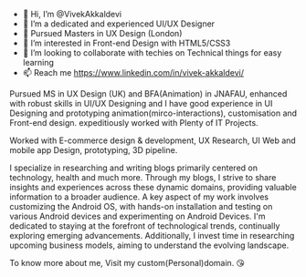 - 👋 Hi, I’m @VivekAkkaldevi
- 🌱 I’m a dedicated and experienced UI/UX Designer
- 🤖 Pursued Masters in UX Design (London)
- 👀 I’m interested in Front-end Design with HTML5/CSS3
- 💞️ I’m looking to collaborate with techies on Technical things for easy learning
- 📫 Reach me https://www.linkedin.com/in/vivek-akkaldevi/
 

Pursued MS in UX Design (UK) and BFA(Animation) in JNAFAU, enhanced with robust skills in UI/UX Designing and I have good experience in UI Designing and prototyping animation(mirco-interactions), customisation and Front-end design. expeditiously worked with Plenty of IT Projects.

Worked with E-commerce design & development, UX Research, UI Web and mobile app Design, prototyping, 3D pipeline.

I specialize in researching and writing blogs primarily centered on technology, health and much more. Through my blogs, I strive to share insights and experiences across these dynamic domains, providing valuable information to a broader audience. A key aspect of my work involves customizing the Android OS, with hands-on installation and testing on various Android devices and experimenting on Android Devices. I'm dedicated to staying at the forefront of technological trends, continually exploring emerging advancements. Additionally, I invest time in researching upcoming business models, aiming to understand the evolving landscape. 

To know more about me, Visit my custom(Personal)domain. 😘

<!---
VivekAkkaldevi/VivekAkkaldevi is a ✨ special ✨ repository because its `README.md` (this file) appears on your GitHub profile.
You can click the Preview link to take a look at your changes.
--->

